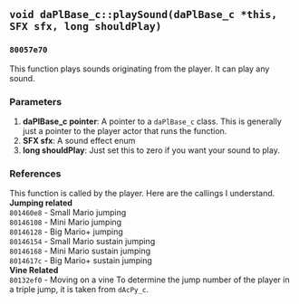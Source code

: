 ## `void daPlBase_c::playSound(daPlBase_c *this, SFX sfx, long shouldPlay)`
### `80057e70` 
This function plays sounds originating from the player. It can play any sound.
### Parameters
1. **daPlBase_c pointer**: A pointer to a `daPlBase_c` class. This is generally just a pointer to the player actor that runs the function.
2. **SFX sfx**: A sound effect enum
3. **long shouldPlay**: Just set this to zero if you want your sound to play.

### References
This function is called by the player. Here are the callings I understand.<br>
**Jumping related**<br>
`801460e8` - Small Mario jumping<br>
`80146108` - Mini Mario jumping<br>
`80146128` - Big Mario+ jumping<br>
`80146154` - Small Mario sustain jumping<br>
`80146168` - Mini Mario sustain jumping<br>
`8014617c` - Big Mario+ sustain jumping<br>
**Vine Related**<br>
`80132ef0` - Moving on a vine
To determine the jump number of the player in a triple jump, it is taken from `dAcPy_c`.